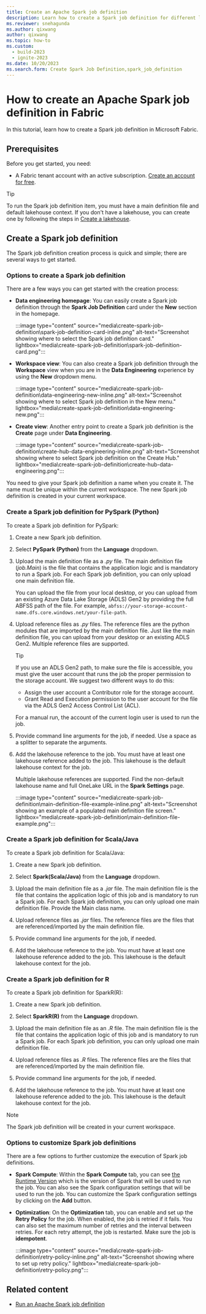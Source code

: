 ```yaml
---
title: Create an Apache Spark job definition
description: Learn how to create a Spark job definition for different languages from the Data Engineering homepage, the Workspace view, or the Create hub.
ms.reviewer: snehagunda
ms.author: qixwang
author: qixwang
ms.topic: how-to
ms.custom:
  - build-2023
  - ignite-2023
ms.date: 10/20/2023
ms.search.form: Create Spark Job Definition,spark_job_definition
---
```


# How to create an Apache Spark job definition in Fabric

In this tutorial, learn how to create a Spark job definition in Microsoft Fabric.

## Prerequisites

Before you get started, you need:

- A Fabric tenant account with an active subscription. [Create an account for free](../get-started/fabric-trial.md).

> [!TIP]
> To run the Spark job definition item, you must have a main definition file and default lakehouse context. If you don't have a lakehouse, you can create one by following the steps in [Create a lakehouse](../data-engineering/create-lakehouse.md).

## Create a Spark job definition

The Spark job definition creation process is quick and simple; there are several ways to get started.

### Options to create a Spark job definition

There are a few ways you can get started with the creation process:

- **Data engineering homepage**: You can easily create a Spark job definition through the **Spark Job Definition** card under the **New** section in the homepage.

  :::image type="content" source="media\create-spark-job-definition\spark-job-definition-card-inline.png" alt-text="Screenshot showing where to select the Spark job definition card." lightbox="media\create-spark-job-definition\spark-job-definition-card.png":::

- **Workspace view**: You can also create a Spark job definition through the **Workspace** view when you are in the **Data Engineering** experience by using the **New** dropdown menu.

  :::image type="content" source="media\create-spark-job-definition\data-engineering-new-inline.png" alt-text="Screenshot showing where to select Spark job definition in the New menu." lightbox="media\create-spark-job-definition\data-engineering-new.png":::

- **Create view**: Another entry point to create a Spark job definition is the **Create** page under **Data Engineering**.

  :::image type="content" source="media\create-spark-job-definition\create-hub-data-engineering-inline.png" alt-text="Screenshot showing where to select Spark job definition on the Create Hub." lightbox="media\create-spark-job-definition\create-hub-data-engineering.png":::

You need to give your Spark job definition a name when you create it. The name must be unique within the current workspace. The new Spark job definition is created in your current workspace.

### Create a Spark job definition for PySpark (Python)

To create a Spark job definition for PySpark:

1. Create a new Spark job definition.

1. Select **PySpark (Python)** from the **Language** dropdown.

1. Upload the main definition file as a *.py* file. The main definition file (*job.Main*) is the file that contains the application logic and is mandatory to run a Spark job. For each Spark job definition, you can only upload one main definition file.

   You can upload the file from your local desktop, or you can upload from an existing Azure Data Lake Storage (ADLS) Gen2 by providing the full ABFSS path of the file. For example, `abfss://your-storage-account-name.dfs.core.windows.net/your-file-path`.

1. Upload reference files as *.py* files. The reference files are the python modules that are imported by the main definition file. Just like the main definition file, you can upload from your desktop or an existing ADLS Gen2. Multiple reference files are supported.

   > [!TIP]
   > If you use an ADLS Gen2 path, to make sure the file is accessible, you must give the user account that runs the job the proper permission to the storage account. We suggest two different ways to do this:
   >
   >- Assign the user account a Contributor role for the storage account.
   >- Grant Read and Execution permission to the user account for the file via the ADLS Gen2 Access Control List (ACL).
   >  
   > For a manual run, the account of the current login user is used to run the job.

1. Provide command line arguments for the job, if needed. Use a space as a splitter to separate the arguments.

1. Add the lakehouse reference to the job. You must have at least one lakehouse reference added to the job. This lakehouse is the default lakehouse context for the job.

   Multiple lakehouse references are supported. Find the non-default lakehouse name and full OneLake URL in the **Spark Settings** page.

   :::image type="content" source="media\create-spark-job-definition\main-definition-file-example-inline.png" alt-text="Screenshot showing an example of a populated main definition file screen." lightbox="media\create-spark-job-definition\main-definition-file-example.png":::

### Create a Spark job definition for Scala/Java

To create a Spark job definition for Scala/Java:

1. Create a new Spark job definition.

1. Select **Spark(Scala/Java)** from the **Language** dropdown.

1. Upload the main definition file as a *.jar* file. The main definition file is the file that contains the application logic of this job and is mandatory to run a Spark job. For each Spark job definition, you can only upload one main definition file. Provide the Main class name.

1. Upload reference files as *.jar* files. The reference files are the files that are referenced/imported by the main definition file.

1. Provide command line arguments for the job, if needed.

1. Add the lakehouse reference to the job. You must have at least one lakehouse reference added to the job. This lakehouse is the default lakehouse context for the job.

### Create a Spark job definition for R

To create a Spark job definition for SparkR(R):

1. Create a new Spark job definition.

1. Select **SparkR(R)** from the **Language** dropdown.

1. Upload the main definition file as an *.R* file. The main definition file is the file that contains the application logic of this job and is mandatory to run a Spark job. For each Spark job definition, you can only upload one main definition file.

1. Upload reference files as *.R* files. The reference files are the files that are referenced/imported by the main definition file.

1. Provide command line arguments for the job, if needed.

1. Add the lakehouse reference to the job. You must have at least one lakehouse reference added to the job. This lakehouse is the default lakehouse context for the job.

> [!NOTE]
> The Spark job definition will be created in your current workspace.

### Options to customize Spark job definitions

There are a few options to further customize the execution of Spark job definitions.

- **Spark Compute**: Within the **Spark Compute** tab, you can see [the Runtime Version](./runtime.md) which is the version of Spark that will be used to run the job. You can also see the Spark configuration settings that will be used to run the job. You can customize the Spark configuration settings by clicking on the **Add** button.

<!--
   :::image type="content" source="media\create-spark-job-definition\spark-compute.png" alt-text="Screenshot showing where to edit Spark configuration." lightbox="media\create-spark-job-definition\spark-compute.png"::: -->

- **Optimization**: On the **Optimization** tab, you can enable and set up the **Retry Policy** for the job. When enabled, the job is retried if it fails. You can also set the maximum number of retries and the interval between retries. For each retry attempt, the job is restarted. Make sure the job is **idempotent**.

   :::image type="content" source="media\create-spark-job-definition\retry-policy-inline.png" alt-text="Screenshot showing where to set up retry policy." lightbox="media\create-spark-job-definition\retry-policy.png":::

## Related content

- [Run an Apache Spark job definition](run-spark-job-definition.md)
